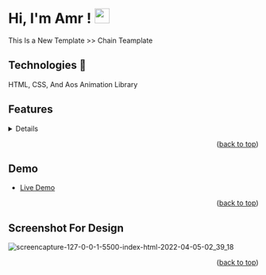 
# Hi, I'm Amr ! <img src="https://raw.githubusercontent.com/MartinHeinz/MartinHeinz/master/wave.gif" width="30px">

This Is a New Template >> Chain Teamplate 
## Technologies 🚀
HTML, CSS, And Aos Animation Library


## Features
<details>
  <ul>
    <li>Responsive Design</li>
    <li>Animated Design</li>
    <li>Live Previews</li>
  </ul>
</details>
<p align="right">(<a href="#top">back to top</a>)</p>


## Demo
* [Live Demo](https://amrsayed74.github.io/Chain-Template/)
<p align="right">(<a href="#top">back to top</a>)</p>


## Screenshot For Design

![screencapture-127-0-0-1-5500-index-html-2022-04-05-02_39_18](https://user-images.githubusercontent.com/81320285/161655919-15e5922a-b78c-4d1f-88b4-7fc70f285294.png)


<p align="right">(<a href="#top">back to top</a>)</p>
